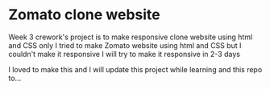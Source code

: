 
# Zomato clone website

Week 3 crework's project is to make responsive clone website using html and CSS only
I tried to make Zomato website using html and CSS but I couldn't make it responsive
I will try to make it responsive in 2-3 days 

I loved to make this and I will update this project while learning and this repo to...
